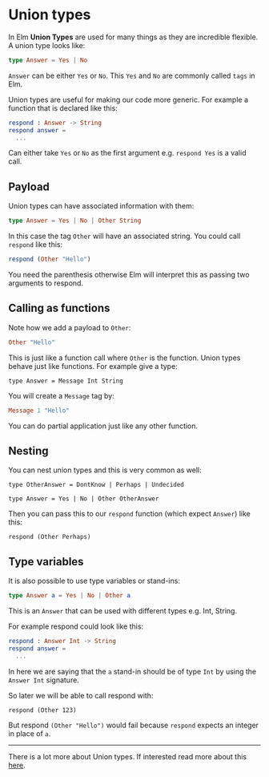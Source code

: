 # Union types

In Elm __Union Types__ are used for many things as they are incredible flexible. A union type looks like:

```elm
type Answer = Yes | No
```

`Answer` can be either `Yes` or `No`. This `Yes` and `No` are commonly called `tags` in Elm.

Union types are useful for making our code more generic. For example a function that is declared like this:

```elm
respond : Answer -> String
respond answer =
  ...
```

Can either take `Yes` or `No` as the first argument e.g. `respond Yes` is a valid call.

## Payload

Union types can have associated information with them:

```elm
type Answer = Yes | No | Other String
```

In this case the tag `Other` will have an associated string. You could call `respond` like this:

```elm
respond (Other "Hello")
```

You need the parenthesis otherwise Elm will interpret this as passing two arguments to respond.


## Calling as functions

Note how we add a payload to `Other`:

```elm
Other "Hello"
```

This is just like a function call where `Other` is the function. Union types behave just like functions. For example give a type:

```
type Answer = Message Int String
```

You will create a `Message` tag by:

```elm
Message 1 "Hello"
```

You can do partial application just like any other function.


## Nesting

You can nest union types and this is very common as well:

```
type OtherAnswer = DontKnow | Perhaps | Undecided

type Answer = Yes | No | Other OtherAnswer
```

Then you can pass this to our `respond` function (which expect `Answer`) like this:

```
respond (Other Perhaps)
```

## Type variables

It is also possible to use type variables or stand-ins:

```elm
type Answer a = Yes | No | Other a
```

This is an `Answer` that can be used with different types e.g. Int, String.

For example respond could look like this:

```elm
respond : Answer Int -> String
respond answer =
  ...
```

In here we are saying that the `a` stand-in should be of type `Int` by using  the `Answer Int` signature.

So later we will be able to call respond with:

```
respond (Other 123)
```

But respond `(Other "Hello")` would fail because `respond` expects an integer in place of `a`.

---

There is a lot more about Union types. If interested read more about this [here](http://elm-lang.org/guide/model-the-problem).
